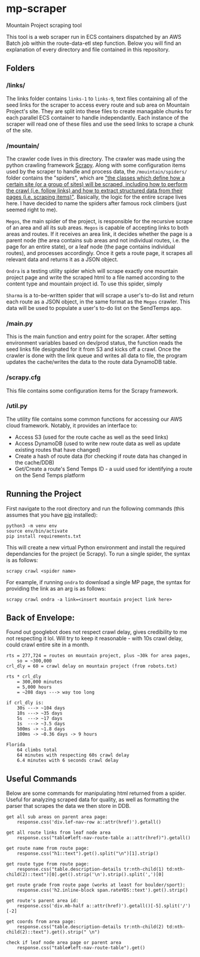 # mp-scraper
Mountain Project scraping tool

This tool is a web scraper run in ECS containers dispatched by an AWS Batch job within the route-data-etl step function. Below you will find an explanation of every directory and file contained in this repository.

## Folders
### /links/
The links folder contains `links-1` to `links-9`, text files containing all of the seed links for the scraper to access every route and sub area on Mountain Project's site. They are split into these files to create managable chunks for each parallel ECS container to handle independantly. Each instance of the scraper will read one of these files and use the seed links to scrape a chunk of the site.

### /mountain/
The crawler code lives in this directory. The crawler was made using the python crawling framework [Scrapy](https://docs.scrapy.org/en/latest/). Along with some configuration items used by the scraper to handle and process data, the `/mouintain/spiders/` folder contains the "spiders", which are ["the classes which define how a certain site (or a group of sites) will be scraped, including how to perform the crawl (i.e. follow links) and how to extract structured data from their pages (i.e. scraping items)"](https://docs.scrapy.org/en/latest/topics/spiders.html). Basically, the logic for the entire scrape lives here. I have decided to name the spiders after famous rock climbers (just seemed right to me).

`Megos`, the main spider of the project, is responsible for the recursive scrape of an area and all its sub areas. `Megos` is capable of accepting links to both areas and routes. If it receives an area link, it decides whether the page is a parent node (the area contains sub areas and not individual routes, i.e. the page for an entire state), or a leaf node (the page contains individual routes), and processes accordingly. Once it gets a route page, it scrapes all relevant data and returns it as a JSON object.

`Ondra` is a testing utility spider which will scrape exactly one mountain project page and write the scraped html to a file named according to the content type and mountain project id. To use this spider, simply

`Sharma` is a to-be-written spider that will scrape a user's to-do list and return each route as a JSON object, in the same format as the `Megos` crawler. This data will be used to populate a user's to-do list on the SendTemps app.

### /main.py
This is the main function and entry point for the scraper. After setting environment variables based on dev/prod status, the function reads the seed links file designated for it from S3 and kicks off a crawl. Once the crawler is done with the link queue and writes all data to file, the program updates the cache/writes the data to the route data DynamoDB table.

### /scrapy.cfg
This file contains some configuration items for the Scrapy framework.

### /util.py
The utility file contains some common functions for accessing our AWS cloud framework. Notably, it provides an interface to:
- Access S3 (used for the route cache as well as the seed links)
- Access DynamoDB (used to write new route data as well as update existing routes that have changed)
- Create a hash of route data (for checking if route data has changed in the cache/DDB)
- Get/Create a route's Send Temps ID - a uuid used for identifying a route on the Send Temps platform

## Running the Project
First navigate to the root directory and run the following commands (this assumes that you have [pip](https://pypi.org/project/pip/) installed):
```
python3 -m venv env
source env/bin/activate
pip install requirements.txt
```
This will create a new virtual Python environment and install the required dependancies for the project (ie Scrapy).
To run a single spider, the syntax is as follows:
```
scrapy crawl <spider name>
```
For example, if running `ondra` to download a single MP page, the syntax for providing the link as an arg is as follows:
```
scrapy crawl ondra -a link=<insert mountain project link here>
```

## Back of Envelope:

Found out googlebot does not respect crawl delay, gives credibility to me not
respecting it lol. Will try to keep it reasonable - with 10s crawl delay,
could crawl entire site in a month.

	rts = 277,724 = routes on mountain project, plus ~30k for area pages,
		so = ~300,000
	crl_dly = 60 = crawl delay on mountain project (from robots.txt)

	rts * crl_dly
		= 300,000 minutes
		= 5,000 hours
		= ~208 days ---> way too long

	if crl_dly is:
		30s ---> ~104 days
		10s ---> ~35 days
		5s  ---> ~17 days
		1s  ---> ~3.5 days
		500ms -> ~1.8 days
		100ms -> ~0.36 days -> 9 hours

	Florida
		64 climbs total
		64 minutes with respecting 60s crawl delay
		6.4 minutes with 6 seconds crawl delay

## Useful Commands
Below are some commands for manipulating html returned from a spider. Useful for analyzing scraped data for quality, as well as formatting the parser that scrapes the data we then store in DDB.

	get all sub areas on parent area page:
		response.css('div.lef-nav-row a::attr(href)').getall()

	get all route links from leaf node area
		response.css("table#left-nav-route-table a::attr(href)").getall()

	get route name from route page:
		response.css("h1::text").get().split("\n")[1].strip()

	get route type from route page:
		response.css("table.description-details tr:nth-child(1) td:nth-child(2)::text")[0].get().strip('\n').strip().split(',')[0]

	get route grade from route page (works at least for boulder/sport):
		response.css('h2.inline-block span.rateYDS::text').get().strip()

	get route's parent area id:
		response.css('div.mb-half a::attr(href)').getall()[-5].split('/')[-2]

	get coords from area page:
		response.css("table.description-details tr:nth-child(2) td:nth-child(2)::text").get().strip(" \n")

	check if leaf node area page or parent area
		response.css("table#left-nav-route-table").get()